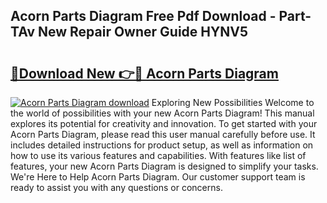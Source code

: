 ## Acorn Parts Diagram Free Pdf Download - Part-TAv New Repair Owner Guide HYNV5

# <h2><a href="http://dfpvi0l.blite.top/?on=Acorn+Parts+Diagram">🔗Download New 👉🔴 Acorn Parts Diagram</a></h2>

[![Acorn Parts Diagram download](https://i.imgur.com/lujVjoI.png)](http://dfpvi0l.blite.top/?on=Acorn+Parts+Diagram)
Exploring New Possibilities Welcome to the world of possibilities with your new Acorn Parts Diagram! This manual explores its potential for creativity and innovation. To get started with your Acorn Parts Diagram, please read this user manual carefully before use. It includes detailed instructions for product setup, as well as information on how to use its various features and capabilities. With features like list of features, your new Acorn Parts Diagram is designed to simplify your tasks. We're Here to Help Acorn Parts Diagram. Our customer support team is ready to assist you with any questions or concerns.
